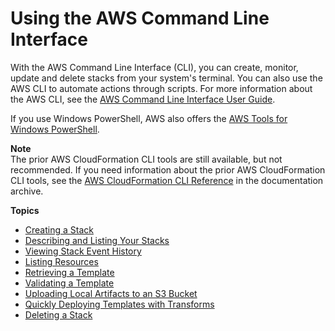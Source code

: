 # Using the AWS Command Line Interface<a name="cfn-using-cli"></a>

With the AWS Command Line Interface \(CLI\), you can create, monitor, update and delete stacks from your system's terminal\. You can also use the AWS CLI to automate actions through scripts\. For more information about the AWS CLI, see the [AWS Command Line Interface User Guide](http://docs.aws.amazon.com/cli/latest/userguide/)\.

If you use Windows PowerShell, AWS also offers the [AWS Tools for Windows PowerShell](http://aws.amazon.com/powershell/)\.

**Note**  
The prior AWS CloudFormation CLI tools are still available, but not recommended\. If you need information about the prior AWS CloudFormation CLI tools, see the [AWS CloudFormation CLI Reference](https://s3.amazonaws.com/awsdocs/AWSCloudFormation/2010-05-15/cfn-ug-cli-ref-09172013.pdf) in the documentation archive\.

**Topics**
+ [Creating a Stack](using-cfn-cli-creating-stack.md)
+ [Describing and Listing Your Stacks](using-cfn-describing-stacks.md)
+ [Viewing Stack Event History](using-cfn-listing-event-history.md)
+ [Listing Resources](using-cfn-listing-stack-resources.md)
+ [Retrieving a Template](using-cfn-get-template.md)
+ [Validating a Template](using-cfn-validate-template.md)
+ [Uploading Local Artifacts to an S3 Bucket](using-cfn-cli-package.md)
+ [Quickly Deploying Templates with Transforms](using-cfn-cli-deploy.md)
+ [Deleting a Stack](using-cfn-cli-deleting-stack.md)